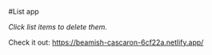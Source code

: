 #List app 

*Click list items to delete them.*

Check it out: https://beamish-cascaron-6cf22a.netlify.app/

